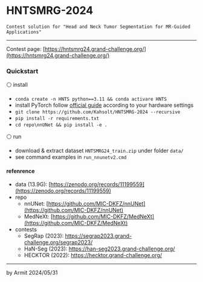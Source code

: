 # HNTSMRG-2024

    Contest solution for "Head and Neck Tumor Segmentation for MR-Guided Applications"

----

Contest page: [https://hntsmrg24.grand-challenge.org/](https://hntsmrg24.grand-challenge.org/)  


### Quickstart

⚪ install

- `conda create -n HNTS python==3.11 && conda activare HNTS`
- install PyTorch follow [official guide](https://pytorch.org/get-started/) according to your hardware settings
- `git clone https://github.com/Kahsolt/HNTSMRG-2024 --recursive`
- `pip install -r requirements.txt`
- `cd repo\nnUNet && pip install -e .`

⚪ run

- download & extract dataset `HNTSMRG24_train.zip` under folder `data/`
- see command examples in `run_nnunetv2.cmd`


#### refenrence

- data (13.9G): [https://zenodo.org/records/11199559](https://zenodo.org/records/11199559)
- repo
  - nnUNet: [https://github.com/MIC-DKFZ/nnUNet](https://github.com/MIC-DKFZ/nnUNet)
  - MedNeXt: [https://github.com/MIC-DKFZ/MedNeXt](https://github.com/MIC-DKFZ/MedNeXt)
- contests
  - SegRap (2023): https://segrap2023.grand-challenge.org/segrap2023/
  - HaN-Seg (2023): https://han-seg2023.grand-challenge.org/ 
  - HECKTOR (2022): https://hecktor.grand-challenge.org/

----
by Armit
2024/05/31
